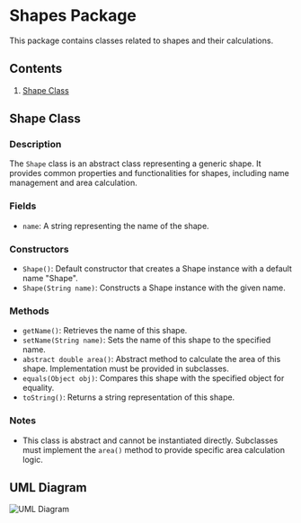 # Shapes Package

This package contains classes related to shapes and their calculations.

## Contents
1. [Shape Class](#shape-class)

## Shape Class

### Description
The `Shape` class is an abstract class representing a generic shape. It provides common properties and functionalities for shapes, including name management and area calculation.

### Fields
- `name`: A string representing the name of the shape.

### Constructors
- `Shape()`: Default constructor that creates a Shape instance with a default name "Shape".
- `Shape(String name)`: Constructs a Shape instance with the given name.

### Methods
- `getName()`: Retrieves the name of this shape.
- `setName(String name)`: Sets the name of this shape to the specified name.
- `abstract double area()`: Abstract method to calculate the area of this shape. Implementation must be provided in subclasses.
- `equals(Object obj)`: Compares this shape with the specified object for equality.
- `toString()`: Returns a string representation of this shape.

### Notes
- This class is abstract and cannot be instantiated directly. Subclasses must implement the `area()` method to provide specific area calculation logic.

## UML Diagram

![UML Diagram](./src/shapes/uml_diagram.png)
